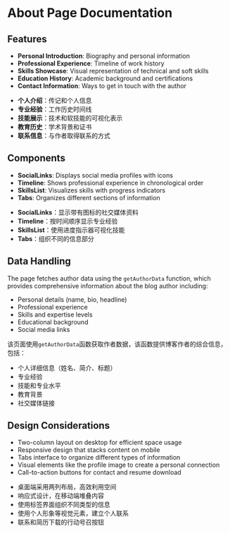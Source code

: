 # About Page Documentation

## Features

<!-- en -->
- **Personal Introduction**: Biography and personal information
- **Professional Experience**: Timeline of work history
- **Skills Showcase**: Visual representation of technical and soft skills
- **Education History**: Academic background and certifications
- **Contact Information**: Ways to get in touch with the author
<!-- end -->

<!-- cn -->
- **个人介绍**：传记和个人信息
- **专业经验**：工作历史时间线
- **技能展示**：技术和软技能的可视化表示
- **教育历史**：学术背景和证书
- **联系信息**：与作者取得联系的方式
<!-- end -->

## Components

<!-- en -->
- **SocialLinks**: Displays social media profiles with icons
- **Timeline**: Shows professional experience in chronological order
- **SkillsList**: Visualizes skills with progress indicators
- **Tabs**: Organizes different sections of information
<!-- end -->

<!-- cn -->
- **SocialLinks**：显示带有图标的社交媒体资料
- **Timeline**：按时间顺序显示专业经验
- **SkillsList**：使用进度指示器可视化技能
- **Tabs**：组织不同的信息部分
<!-- end -->

## Data Handling

<!-- en -->
The page fetches author data using the `getAuthorData` function, which provides comprehensive information about the blog author including:
- Personal details (name, bio, headline)
- Professional experience
- Skills and expertise levels
- Educational background
- Social media links
<!-- end -->

<!-- cn -->
该页面使用`getAuthorData`函数获取作者数据，该函数提供博客作者的综合信息，包括：
- 个人详细信息（姓名、简介、标题）
- 专业经验
- 技能和专业水平
- 教育背景
- 社交媒体链接
<!-- end -->

## Design Considerations

<!-- en -->
- Two-column layout on desktop for efficient space usage
- Responsive design that stacks content on mobile
- Tabs interface to organize different types of information
- Visual elements like the profile image to create a personal connection
- Call-to-action buttons for contact and resume download
<!-- end -->

<!-- cn -->
- 桌面端采用两列布局，高效利用空间
- 响应式设计，在移动端堆叠内容
- 使用标签界面组织不同类型的信息
- 使用个人形象等视觉元素，建立个人联系
- 联系和简历下载的行动号召按钮
<!-- end -->